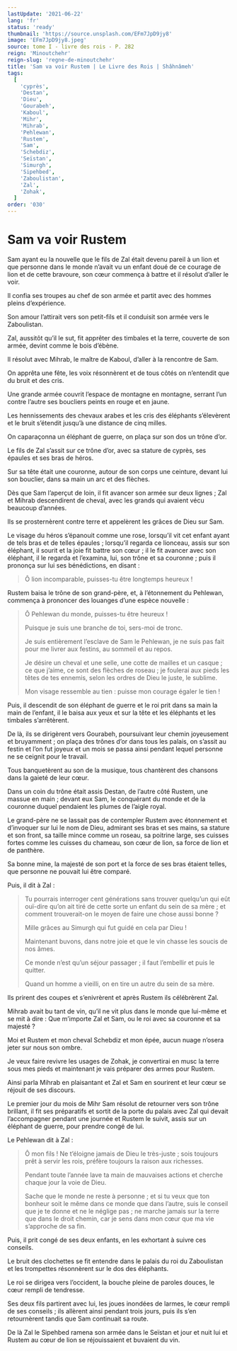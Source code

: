 ```yaml
---
lastUpdate: '2021-06-22'
lang: 'fr'
status: 'ready'
thumbnail: 'https://source.unsplash.com/EFm7JpD9jy8'
image: 'EFm7JpD9jy8.jpeg'
source: tome I - livre des rois - P. 282
reign: 'Minoutchehr'
reign-slug: 'regne-de-minoutchehr'
title: 'Sam va voir Rustem | Le Livre des Rois | Shâhnâmeh'
tags:
  [
    'cyprès',
    'Destan',
    'Dieu',
    'Gourabeh',
    'Kaboul',
    'Mihr',
    'Mihrab',
    'Pehlewan',
    'Rustem',
    'Sam',
    'Schebdiz',
    'Seïstan',
    'Simurgh',
    'Sipehbed',
    'Zaboulistan',
    'Zal',
    'Zohak',
  ]
order: '030'
---
```


<!-- LTeX: language=fr -->

# Sam va voir Rustem

Sam ayant eu la nouvelle que le fils de Zal était devenu pareil à un lion et que personne dans le monde n’avait vu un enfant doué de ce courage de lion et de cette bravoure, son cœur commença à battre et il résolut d’aller le voir.

Il confia ses troupes au chef de son armée et partit avec des hommes pleins d’expérience.

Son amour l’attirait vers son petit-fils et il conduisit son armée vers le Zaboulistan.

Zal, aussitôt qu’il le sut, fit apprêter des timbales et la terre, couverte de son armée, devint comme le bois d’ébène.

Il résolut avec Mihrab, le maître de Kaboul, d’aller à la rencontre de Sam.

On apprêta une fête, les voix résonnèrent et de tous côtés on n’entendit que du bruit et des cris.

Une grande armée couvrit l’espace de montagne en montagne, serrant l’un contre l’autre ses boucliers peints en rouge et en jaune.

Les hennissements des chevaux arabes et les cris des éléphants s’élevèrent et le bruit s’étendit jusqu’à une distance de cinq milles.

On caparaçonna un éléphant de guerre, on plaça sur son dos un trône d’or.

Le fils de Zal s’assit sur ce trône d’or, avec sa stature de cyprès, ses épaules et ses bras de héros.

Sur sa tête était une couronne, autour de son corps une ceinture, devant lui son bouclier, dans sa main un arc et des flèches.

Dès que Sam l’aperçut de loin, il fit avancer son armée sur deux lignes ; Zal et Mihrab descendirent de cheval, avec les grands qui avaient vécu beaucoup d’années.

Ils se prosternèrent contre terre et appelèrent les grâces de Dieu sur Sam.

Le visage du héros s’épanouit comme une rose, lorsqu’il vit cet enfant ayant de tels bras et de telles épaules ; lorsqu’il regarda ce lionceau, assis sur son éléphant, il sourit et la joie fit battre son cœur ; il le fit avancer avec son éléphant, il le regarda et l’examina, lui, son trône et sa couronne ; puis il prononça sur lui ses bénédictions, en disant :

> Ô lion incomparable, puisses-tu être longtemps heureux !

Rustem baisa le trône de son grand-père, et, à l’étonnement du Pehlewan, commença à prononcer des louanges d’une espèce nouvelle :

> Ô Pehlewan du monde, puisses-tu être heureux !
>
> Puisque je suis une branche de toi, sers-moi de tronc.
>
> Je suis entièrement l’esclave de Sam le Pehlewan, je ne suis pas fait pour me livrer aux festins, au sommeil et au repos.
>
> Je désire un cheval et une selle, une cotte de mailles et un casque ; ce que j’aime, ce sont des flèches de roseau ; je foulerai aux pieds les têtes de tes ennemis, selon les ordres de Dieu le juste, le sublime.
>
> Mon visage ressemble au tien : puisse mon courage égaler le tien !

Puis, il descendit de son éléphant de guerre et le roi prit dans sa main la main de l’enfant, il le baisa aux yeux et sur la tête et les éléphants et les timbales s’arrêtèrent.

De là, ils se dirigèrent vers Gourabeh, poursuivant leur chemin joyeusement et bruyamment ; on plaça des trônes d’or dans tous les palais, on s’assit au festin et l’on fut joyeux et un mois se passa ainsi pendant lequel personne ne se ceignit pour le travail.

Tous banquetèrent au son de la musique, tous chantèrent des chansons dans la gaieté de leur cœur.

Dans un coin du trône était assis Destan, de l’autre côté Rustem, une massue en main ; devant eux Sam, le conquérant du monde et de la couronne duquel pendaient les plumes de l’aigle royal.

Le grand-père ne se lassait pas de contempler Rustem avec étonnement et d’invoquer sur lui le nom de Dieu, admirant ses bras et ses mains, sa stature et son front, sa taille mince comme un roseau, sa poitrine large, ses cuisses fortes comme les cuisses du chameau, son cœur de lion, sa force de lion et de panthère.

Sa bonne mine, la majesté de son port et la force de ses bras étaient telles, que personne ne pouvait lui être comparé.

Puis, il dit à Zal :

> Tu pourrais interroger cent générations sans trouver quelqu’un qui eût ouï-dire qu’on ait tiré de cette sorte un enfant du sein de sa mère ; et comment trouverait-on le moyen de faire une chose aussi bonne ?
>
> Mille grâces au Simurgh qui fut guidé en cela par Dieu !
>
> Maintenant buvons, dans notre joie et que le vin chasse les soucis de nos âmes.
>
> Ce monde n’est qu’un séjour passager ; il faut l’embellir et puis le quitter.
>
> Quand un homme a vieilli, on en tire un autre du sein de sa mère.

Ils prirent des coupes et s’enivrèrent et après Rustem ils célébrèrent Zal.

Mihrab avait bu tant de vin, qu’il ne vit plus dans le monde que lui-même et se mit à dire : Que m’importe Zal et Sam, ou le roi avec sa couronne et sa majesté ?

Moi et Rustem et mon cheval Schebdiz et mon épée, aucun nuage n’osera jeter sur nous son ombre.

Je veux faire revivre les usages de Zohak, je convertirai en musc la terre sous mes pieds et maintenant je vais préparer des armes pour Rustem.

Ainsi parla Mihrab en plaisantant et Zal et Sam en sourirent et leur cœur se réjouit de ses discours.

Le premier jour du mois de Mihr Sam résolut de retourner vers son trône brillant, il fit ses préparatifs et sortit de la porte du palais avec Zal qui devait l’accompagner pendant une journée et Rustem le suivit, assis sur un éléphant de guerre, pour prendre congé de lui.

Le Pehlewan dit à Zal :

> Ô mon fils !
> Ne t’éloigne jamais de Dieu le très-juste ; sois toujours prêt à servir les rois, préfère toujours la raison aux richesses.
>
> Pendant toute l’année lave ta main de mauvaises actions et cherche chaque jour la voie de Dieu.
>
> Sache que le monde ne reste à personne ; et si tu veux que ton bonheur soit le même dans ce monde que dans l’autre, suis le conseil que je te donne et ne le néglige pas ; ne marche jamais sur la terre que dans le droit chemin, car je sens dans mon cœur que ma vie s’approche de sa fin.

Puis, il prit congé de ses deux enfants, en les exhortant à suivre ces conseils.

Le bruit des clochettes se fit entendre dans le palais du roi du Zaboulistan et les trompettes résonnèrent sur le dos des éléphants.

Le roi se dirigea vers l’occident, la bouche pleine de paroles douces, le cœur rempli de tendresse.

Ses deux fils partirent avec lui, les joues inondées de larmes, le cœur rempli de ses conseils ; ils allèrent ainsi pendant trois jours, puis ils s’en retournèrent tandis que Sam continuait sa route.

De là Zal le Sipehbed ramena son armée dans le Seïstan et jour et nuit lui et Rustem au cœur de lion se réjouissaient et buvaient du vin.
